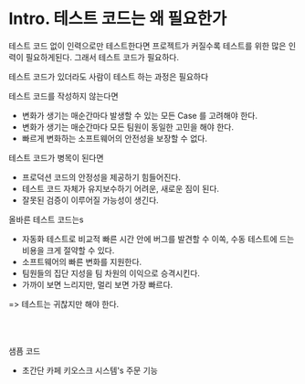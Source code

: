 # Intro. 테스트 코드는 왜 필요한가

테스트 코드 없이 인력으로만 테스트한다면 프로젝트가 커질수록 테스트를 위한 많은 인력이 필요하게된다.
그래서 테스트 코드가 필요하다.

테스트 코드가 있더라도 사람이 테스트 하는 과정은 필요하다

테스트 코드를 작성하지 않는다면
- 변화가 생기는 매순간마다 발생할 수 있는 모든 Case 를 고려해야 한다.
- 변화가 생기는 매순간마다 모든 팀원이 동일한 고민을 해야 한다.
- 빠르게 변화하는 소프트웨어의 안전성을 보장할 수 없다.

테스트 코드가 병목이 된다면
- 프로덕션 코드의 안정성을 제공하기 힘들어진다.
- 테스트 코드 자체가 유지보수하기 어려운, 새로운 짐이 된다.
- 잘못된 검증이 이루어질 가능성이 생긴다.

올바른 테스트 코드는s
- 자동화 테스트로 비교적 빠른 시간 안에 버그를 발견할 수 이쏙, 수동 테스트에 드는 비용을 크게 절약할 수 있다.
- 소프트웨어의 빠른 변화를 지원한다.
- 팀원들의 집단 지성을 팀 차원의 이익으로 승격시킨다.
- 가까이 보면 느리지만, 멀리 보면 가장 빠르다.

=> 테스트는 귀찮지만 해야 한다.

<br /><br />

샘픔 코드
- 초간단 카페 키오스크 시스템's 주문 기능